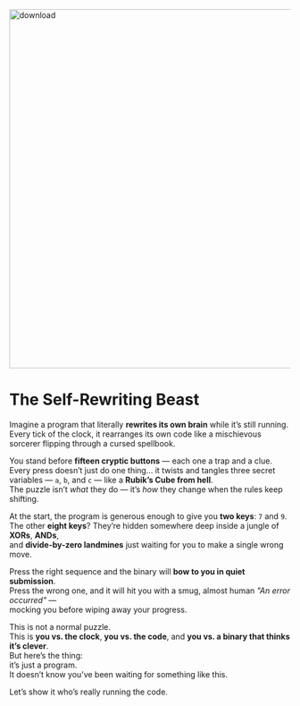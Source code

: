 <img width="1080" height="642" alt="download" src="https://github.com/user-attachments/assets/7cc09c5b-f7eb-4bc4-a061-f17a21d85c5d" />

# **The Self-Rewriting Beast**

Imagine a program that literally **rewrites its own brain** while it’s still running.  
Every tick of the clock, it rearranges its own code like a mischievous sorcerer flipping through a cursed spellbook.

You stand before **fifteen cryptic buttons** — each one a trap and a clue.  
Every press doesn’t just do one thing… it twists and tangles three secret variables — `a`, `b`, and `c` — like a **Rubik’s Cube from hell**.  
The puzzle isn’t *what* they do — it’s *how* they change when the rules keep shifting.

At the start, the program is generous enough to give you **two keys**: `7` and `9`.  
The other **eight keys**? They’re hidden somewhere deep inside a jungle of **XORs**, **ANDs**,  
and **divide-by-zero landmines** just waiting for you to make a single wrong move.

Press the right sequence and the binary will **bow to you in quiet submission**.  
Press the wrong one, and it will hit you with a smug, almost human *"An error occurred"* —  
mocking you before wiping away your progress.

This is not a normal puzzle.  
This is **you vs. the clock**, **you vs. the code**, and **you vs. a binary that thinks it’s clever**.  
But here’s the thing:  
it’s just a program.  
It doesn’t know you’ve been waiting for something like this.

Let’s show it who’s really running the code.

